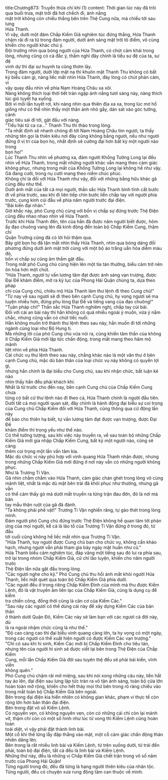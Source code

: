 title:Chương873: Truyền thừa chí khí (1)
content:
Thời gian lúc này đã trôi qua buổi trưa, mặt trời đã hơi chếch đi, ánh nắng<br>mặt trời không còn chiếu thẳng bên trên Thệ Cung nữa, mà chiếu tới sau lưng<br>Hứa Thanh.<br>Vì vậy, dưới một đám Chấp Kiếm Giả nghiêm túc đứng thẳng, Hứa Thanh<br>chậm rãi đi ra từ trong đám người, dưới ánh sáng mặt trời tô điểm, vô cùng<br>khiến cho người khác chú ý.<br>Đội trưởng nhìn qua bóng người của Hứa Thanh, có chút cảm khái trong<br>lòng, nhưng cũng có cả đắc ý, thầm nghĩ đây chính là tiểu sư đệ của ta, sư đệ<br>vinh dự thì đại sư huynh ta cũng thơm lây.<br>Trong đám người, dưới lớp mặt nạ thì khuôn mặt Thanh Thu không có bất<br>kỳ biểu cảm gì, nàng liếc mắt nhìn Hứa Thanh, đáy lòng có chút phản cảm, vì<br>vậy quay đầu nhìn về phía Nam Hoàng Châu xa xôi.<br>Nàng không thích loại thời tiết tràn ngập ánh nắng tươi sáng này, nàng thích<br>lúc gió tuyết hạ xuống.<br>Bởi vì mỗi lần tuyết rơi, khi nàng nhìn qua thiên địa xa xa, trong lúc mơ hồ<br>giống như có thể nhìn thấy một thân ảnh nhỏ gầy, dán sát vào góc tường, cảnh<br>giác tiêu sái đi tới, gật đầu với nàng.<br>"Tiểu hài tử ca ca..." Thanh Thu thì thào trong lòng.<br>"Ta nhất định sẽ nhanh chóng đi tới Nam Hoàng Châu tìm ngươi, ta thấy<br>những tên gọi là thiên kiêu nơi đây cũng không bằng ngươi, nếu như ngươi<br>đứng ở vị trí của bọn họ, nhất định sẽ cường đại hơn bất kỳ một người nào trong<br>bọn họ!"<br>Lúc Thanh Thu nhìn về phương xa, đám người Khổng Tường Long lại đều<br>nhìn về Hứa Thanh, trong mắt những người khác vẫn mang theo cảm giác<br>không phục, nhưng trong mắt của Khổng Tường Long lại không hề như vậy.<br>Gã đang cười, trong nụ cười mang theo niềm chúc phúc.<br>Không chỉ là đối với Hứa Thanh như vậy, đối với những bằng hữu khác gã<br>cũng đều như thế.<br>Dưới ánh mắt của tất cả mọi người, thần sắc Hứa Thanh bình tĩnh cất bước<br>đi về phía trước, sau khi đi liên tiếp chín bước liền chắp tay với người phía<br>trước, cung kính cúi đầu về phía năm người trước đại điện.<br>"Bái kiến đại nhân."<br>Giờ khắc này, phó Cung chủ cùng với bốn vị chấp sự đứng trước Thệ Điện<br>cũng đều nhao nhao nhìn về Hứa Thanh.<br>Trước khi Hứa Thanh đến, tên của hắn đã được năm người biết được, hôm<br>ấy đạo chuông vang lên đã kinh động đến toàn bộ Chấp Kiếm Cung, thậm chí<br>Quận Trưởng cũng đã có lời hỏi thăm qua.<br>Bây giờ bọn họ đã tận mắt nhìn thấy Hứa Thanh, nhìn qua bóng dáng đối<br>phương đứng dưới ánh mặt trời cùng với một bộ áo trắng uẩn hỏa diễm màu đỏ,<br>bốn vị chấp sự cũng âm thầm gật đầu.<br>Trong mắt phó Cung chủ cũng hiện lên một tia tán thưởng, biểu cảm trở nên<br>ôn hòa hơn một chút.<br>"Hứa Thanh, ngươi tự vấn lương tâm đạt được ánh sáng vạn trượng, được<br>Đại Đế khâm điểm, mở ra kỷ lục của Phong Hải Quận chúng ta, dựa theo pháp<br>chỉ của Cung chủ, chiêu mộ Hứa Thanh làm thư lệnh đi theo Cung chủ!"<br>"Từ nay về sau ngươi sẽ đi theo bên cạnh Cung chủ, hy vọng ngươi sẽ ma<br>luyện nhiều hơn, đừng phụ lòng Đại Đế và tiếng vang của đạo chuông!"<br>"Tuân pháp chỉ!" Thần sắc Hứa Thanh nghiêm nghị, chắp tay cúi bái.<br>Đối với cái an bài này thì hắn không có quá nhiều ngoài ý muốn, vừa ý nắm<br>chắc, nhưng cũng vẫn có chút tiếc nuối.<br>Hắn không muốn trở thành thư lệnh theo sau này, hắn muốn đi tới những<br>ngành cùng loại như Bộ Hung ti.<br>Mà những lời của phó Cung chủ vừa nói ra, cũng khiến tâm thần của không<br>ít Chấp Kiếm Giả mới lập tức chấn động, trong mắt mang theo hâm mộ mãnh<br>liệt nhìn về phía Hứa Thanh.<br>Cái chức vụ thư lệnh theo sau này, chẳng khác nào là một văn thư ở bên<br>cạnh Cung chủ, mặc dù bản thân của loại chức vụ này không có quyền lợi gì,<br>nhưng hắn chính là đại biểu cho Cung chủ, sau khi nhận chức, bất luận kẻ nào<br>nhìn thấy hắn đều phải khách khí.<br>Nhất là từ trước cho đến nay, bên cạnh Cung chủ của Chấp Kiếm Cung chưa<br>từng có bất cứ thư lệnh nào đi theo cả, Hứa Thanh chính là người đầu tiên.<br>Dưới tất cả mọi người quan sát, đây chính là hành động đại biểu sự coi trọng<br>của Cung chủ Chấp Kiếm đối với Hứa Thanh, cũng thông qua cử động lần này<br>để báo cho thiên hạ biết, tự vấn lương tâm đạt được vạn trượng, được Đại Đế<br>khâm điểm thì trọng yếu như thế nào.<br>Có thể tưởng tượng, sau khi việc này truyền ra, về sau toàn bộ những Chấp<br>Kiếm Giả mới gia nhập Chấp Kiếm Cung, bất kỳ một người nào, cũng sẽ càng<br>thêm coi trọng một lần vấn tâm kia.<br>Mặc dù chức vị này phù hợp với vinh quang Hứa Thanh nhận được, nhưng<br>trong những Chấp Kiếm Giả mới đứng ở nơi này vẫn có những người không<br>phục.<br>Như là Trương Ti Vận.<br>Gã nhìn chằm chằm vào Hứa Thanh, cảm giác chán ghét trong lòng vô cùng<br>mãnh liệt, nhất là mặc dù mặt bên trái đã khôi phục như thường, nhưng gã vẫn<br>có thể cảm thấy gò má dưới mắt truyền ra từng trận đau đớn, đó là nơi mà bàn<br>tay mẫu thân ruột của gã đã đánh.<br>"Ta không phải phế vật!" Trương Ti Vận nghiến răng, tự gào thét trong lòng<br>mình.<br>Đám người phó Cung chủ đứng trước Thệ Điện không hề quan tâm tới phản<br>ứng của mọi người, kể cả là lão tổ của Trương Ti Vận đứng ở trong đó, từ đầu<br>tới cuối cũng không hề liếc mắt nhìn qua Trương Ti Vận.<br>"Hứa Thanh, tuy ngươi được Cung chủ ban cho chức vụ, không cần khảo<br>hạch, nhưng ngươi vẫn phải tham gia bảy ngày mật huấn như cũ."<br>Hứa Thanh biểu cảm nghiêm túc, đáp vâng một tiếng sau đó lui ra phía sau,<br>trở lại trong nhóm Chấp Kiếm Giả, cử chỉ lão luyện, khiến cho năm người trước<br>Thệ Điện lần nữa gật đầu trong lòng.<br>"Các ngươi nghe cho kỹ." Phó Cung chủ thu hồi ánh mắt khỏi người Hứa<br>Thanh, liếc mắt quét qua toàn bộ Chấp Kiếm Giả phía dưới.<br>"Các ngươi đều ở trong riêng Chấp Kiếm Đình của mình mà thu được Kiếm<br>Lệnh, đó là vật truyền âm liên lạc của Chấp Kiếm Giả, cũng là dụng cụ để kiểm<br>tra chiến công, đồng thời cũng là căn cơ của Kiếm Các."<br>"Sau này các ngươi có thể dùng cái này để xây dựng Kiếm Các của bản thân<br>ở thành dưới Quận Đô, Kiếm Các này sẽ làm bạn với các ngươi cả đời này, dù<br>là ra ngoài nhậm chức cũng là như thế."<br>"Độ cao càng cao thì đại biểu vinh quang càng lớn, ta hy vọng có một ngày,<br>trong các ngươi có thể xuất hiện người có được Kiếm Các vạn trượng."<br>"Chỉ có sau khi hi sinh, Kiếm Các mới bị Chấp Kiếm Đình cho tiêu tán,<br>nhưng tên của người hi sinh sẽ được viết lại bên trong Thệ Điện của Chấp Kiếm<br>Cung, mỗi lần Chấp Kiếm Giả đời sau tuyên thệ đều sẽ phải bái kiến, vĩnh viễn<br>không quên."<br>Phó Cung chủ chậm rãi mở miệng, sau khi nói xong những câu này, liền hất<br>tay áo lên, đại điện sau lưng lập tức tràn ra vô tận ánh sáng, toàn bộ cửa lớn<br>hoàn toàn mở rộng, khiến cho hết thảy mọi thứ bên trong rõ ràng chiếu vào<br>trong mắt toàn bộ Chấp Kiếm Giả bên ngoài.<br>Bên trong đại điện kia hiển nhiên có không gian khác, phạm vi thực tế còn<br>rộng lớn hơn bản thân đại điện.<br>Bên trong đặt vô số Kiếm Lệnh.<br>Có nguyên vẹn, có không nguyên vẹn, còn có những cái chỉ còn lại mảnh<br>vỡ, thậm chí còn có một số hình như lúc tử vong thì Kiếm Lệnh cũng hoàn toàn<br>toái diệt, vì vậy phải đặt thành linh bài.<br>Một cỗ khí thế lừng lẫy đập thẳng vào mặt, một cỗ cảm giác chấn động thản<br>nhiên dâng lên.<br>Bên trong là rất nhiều linh bài và Kiếm Lệnh, từ trên xuống dưới, từ trái đến<br>phải, toàn bộ đại điện, tất cả đều là linh bài và Kiếm Lệnh.<br>Những thứ này, đều là những vị Chấp Kiếm Giả chết trận trong vô số năm<br>trước của Phong Hải Quận!<br>Từng người trong đó, đều đã từng là hạng người thiên kiêu của nhân tộc.<br>Từng người, đều có chuyện xưa rung động tâm can thuộc về mình.